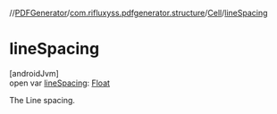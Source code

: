 //[PDFGenerator](../../../index.md)/[com.rifluxyss.pdfgenerator.structure](../index.md)/[Cell](index.md)/[lineSpacing](line-spacing.md)

# lineSpacing

[androidJvm]\
open var [lineSpacing](line-spacing.md): [Float](https://kotlinlang.org/api/latest/jvm/stdlib/kotlin/-float/index.html)

The Line spacing.
